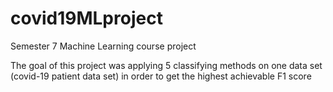 # covid19MLproject
Semester 7 Machine Learning course project

The goal of this project was applying 5 classifying methods on one data set (covid-19 patient data set) in order to get the highest achievable F1 score
